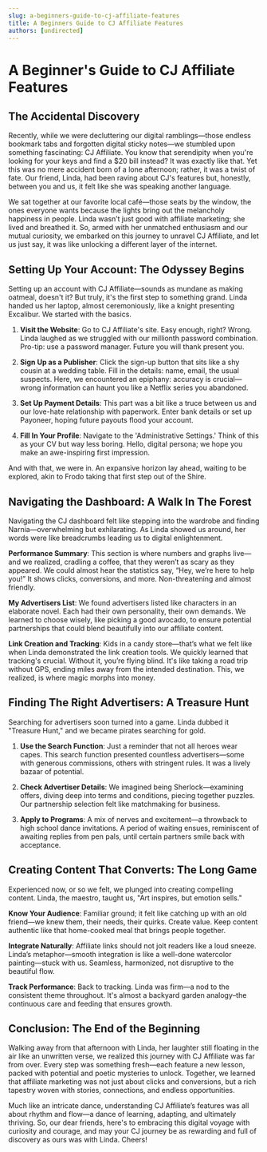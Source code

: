 ```yaml
---
slug: a-beginners-guide-to-cj-affiliate-features
title: A Beginners Guide to CJ Affiliate Features
authors: [undirected]
---
```


# A Beginner's Guide to CJ Affiliate Features

## The Accidental Discovery

Recently, while we were decluttering our digital ramblings—those endless bookmark tabs and forgotten digital sticky notes—we stumbled upon something fascinating: CJ Affiliate. You know that serendipity when you're looking for your keys and find a $20 bill instead? It was exactly like that. Yet this was no mere accident born of a lone afternoon; rather, it was a twist of fate. Our friend, Linda, had been raving about CJ's features but, honestly, between you and us, it felt like she was speaking another language.

We sat together at our favorite local café—those seats by the window, the ones everyone wants because the lights bring out the melancholy happiness in people. Linda wasn’t just good with affiliate marketing; she lived and breathed it. So, armed with her unmatched enthusiasm and our mutual curiosity, we embarked on this journey to unravel CJ Affiliate, and let us just say, it was like unlocking a different layer of the internet.

## Setting Up Your Account: The Odyssey Begins

Setting up an account with CJ Affiliate—sounds as mundane as making oatmeal, doesn't it? But truly, it's the first step to something grand. Linda handed us her laptop, almost ceremoniously, like a knight presenting Excalibur. We started with the basics.

1. **Visit the Website**: Go to CJ Affiliate's site. Easy enough, right? Wrong. Linda laughed as we struggled with our millionth password combination. Pro-tip: use a password manager. Future you will thank present you.

2. **Sign Up as a Publisher**: Click the sign-up button that sits like a shy cousin at a wedding table. Fill in the details: name, email, the usual suspects. Here, we encountered an epiphany: accuracy is crucial—wrong information can haunt you like a Netflix series you abandoned. 

3. **Set Up Payment Details**: This part was a bit like a truce between us and our love-hate relationship with paperwork. Enter bank details or set up Payoneer, hoping future payouts flood your account.

4. **Fill In Your Profile**: Navigate to the 'Administrative Settings.' Think of this as your CV but way less boring. Hello, digital persona; we hope you make an awe-inspiring first impression.

And with that, we were in. An expansive horizon lay ahead, waiting to be explored, akin to Frodo taking that first step out of the Shire.

## Navigating the Dashboard: A Walk In The Forest

Navigating the CJ dashboard felt like stepping into the wardrobe and finding Narnia—overwhelming but exhilarating. As Linda showed us around, her words were like breadcrumbs leading us to digital enlightenment.

**Performance Summary**: This section is where numbers and graphs live—and we realized, cradling a coffee, that they weren’t as scary as they appeared. We could almost hear the statistics say, “Hey, we’re here to help you!” It shows clicks, conversions, and more. Non-threatening and almost friendly.

**My Advertisers List**: We found advertisers listed like characters in an elaborate novel. Each had their own personality, their own demands. We learned to choose wisely, like picking a good avocado, to ensure potential partnerships that could blend beautifully into our affiliate content.

**Link Creation and Tracking**: Kids in a candy store—that’s what we felt like when Linda demonstrated the link creation tools. We quickly learned that tracking's crucial. Without it, you’re flying blind. It's like taking a road trip without GPS, ending miles away from the intended destination. This, we realized, is where magic morphs into money.

## Finding The Right Advertisers: A Treasure Hunt

Searching for advertisers soon turned into a game. Linda dubbed it "Treasure Hunt," and we became pirates searching for gold.

1. **Use the Search Function**: Just a reminder that not all heroes wear capes. This search function presented countless advertisers—some with generous commissions, others with stringent rules. It was a lively bazaar of potential.

2. **Check Advertiser Details**: We imagined being Sherlock—examining offers, diving deep into terms and conditions, piecing together puzzles. Our partnership selection felt like matchmaking for business.

3. **Apply to Programs**: A mix of nerves and excitement—a throwback to high school dance invitations. A period of waiting ensues, reminiscent of awaiting replies from pen pals, until certain partners smile back with acceptance.

## Creating Content That Converts: The Long Game

Experienced now, or so we felt, we plunged into creating compelling content. Linda, the maestro, taught us, "Art inspires, but emotion sells."

**Know Your Audience**: Familiar ground; it felt like catching up with an old friend—we knew them, their needs, their quirks. Create value. Keep content authentic like that home-cooked meal that brings people together.

**Integrate Naturally**: Affiliate links should not jolt readers like a loud sneeze. Linda’s metaphor—smooth integration is like a well-done watercolor painting—stuck with us. Seamless, harmonized, not disruptive to the beautiful flow.

**Track Performance**: Back to tracking. Linda was firm—a nod to the consistent theme throughout. It's almost a backyard garden analogy–the continuous care and feeding that ensures growth.

## Conclusion: The End of the Beginning

Walking away from that afternoon with Linda, her laughter still floating in the air like an unwritten verse, we realized this journey with CJ Affiliate was far from over. Every step was something fresh—each feature a new lesson, packed with potential and poetic mysteries to unlock. Together, we learned that affiliate marketing was not just about clicks and conversions, but a rich tapestry woven with stories, connections, and endless opportunities.

Much like an intricate dance, understanding CJ Affiliate’s features was all about rhythm and flow—a dance of learning, adapting, and ultimately thriving. So, our dear friends, here's to embracing this digital voyage with curiosity and courage, and may your CJ journey be as rewarding and full of discovery as ours was with Linda. Cheers!
